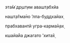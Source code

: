 эта̄м̇ др̣шт̣им авашт̣абхйа

нашт̣а̄тма̄но ’лпа-буддхайах̣

прабхавантй угра-карма̄н̣ах̣

кшайа̄йа джагато ’хита̄х̣